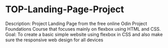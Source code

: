 # TOP-Landing-Page-Project
Description: Project Landing Page from the free online Odin Project Foundations Course that focuses mainly on flexbox using HTML and CSS.
Goal: To create a basic simple website using flexbox in CSS and also make sure the responsive web design for all devices

  
 

